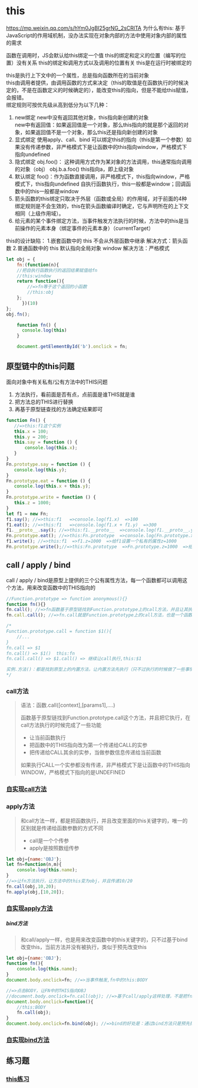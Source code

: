 # this
https://mp.weixin.qq.com/s/hYm0JgBI25grNG_2sCRlTA
为什么有this:
基于JavaScript的作用域机制，没办法实现在对象内部的方法中使用对象内部的属性的需求

函数在调用时，JS会默认给this绑定一个值
this的绑定和定义的位置（编写的位置）没有关系
this的绑定和调用方式以及调用的位置有关
this是在运行时被绑定的

this是执行上下文中的一个属性，总是指向函数所在的当前对象  
this由调用者提供，由调用函数的方式来决定（this的取值是在函数执行的时候决定的，不是在函数定义的时候确定的），能改变this的指向，但是不能给this赋值，会报错。  
绑定规则可按优先级从高到低分为以下几种：  
1. new绑定
new中没有返回其他对象，this指向新创建的对象  
new中有返回值：如果返回值是一个对象，那么this指向的就是那个返回的对象，如果返回值不是一个对象，那么this还是指向新创建的对象  
2. 显式绑定
使用apply、call、bind 可以绑定this的指向（this是第一个参数）如果没有传递参数，非严格模式下是让函数中的this指向window，严格模式下指向undefined  
3. 隐式绑定
obj.foo()： 这种调用方式作为某对象的方法调用，this通常指向调用的对象（obj）
obj.b.a.foo() this指向a，即上级对象
4. 默认绑定
foo()：作为函数直接调用，非严格模式下，this指向window，严格模式下，this指向undefined 
自执行函数执行，this一般都是window；回调函数中的this一般都是window
5. 箭头函数的this绑定只取决于外层（函数或全局）的作用域，对于前面的4种绑定规则是不会生效的，this在箭头函数编译时确定，它与声明所在的上下文相同（上级作用域）。
6. 给元素的某个事件绑定方法，当事件触发方法执行的时候，方法中的this是当前操作的元素本身（绑定事件的元素本身）（currentTarget）  

this的设计缺陷：
1.嵌套函数中的 this 不会从外层函数中继承
解决方式：箭头函数
2.普通函数中的 this 默认指向全局对象 window
解决方法：严格模式
```javascript
let obj = {
    fn:(function(n){
    //把自执行函数执行的返回结果赋值给fn
    //this:window
    return function(){
        //=>fn等于这个返回的小函数
        //this:obj
    };
      })(10)
};
obj.fn();
```
```javascript
    function fn() {
      console.log(this)
    }

    document.getElementById('b').onclick = fn;
```

## 原型链中的this问题
 面向对象中有关私有/公有方法中的THIS问题  
 1. 方法执行，看前面是否有点，点前面是谁THIS就是谁
 2. 把方法总的THIS进行替换 
 3. 再基于原型链查找的方法确定结果即可
 ```javascript
function Fn() {
	//=>this:f1这个实例
	this.x = 100;
	this.y = 200;
	this.say = function () {
		console.log(this.x);
	}
}
Fn.prototype.say = function () {
	console.log(this.y);
}
Fn.prototype.eat = function () {
	console.log(this.x + this.y);
}
Fn.prototype.write = function () {
	this.z = 1000;
}
let f1 = new Fn;
f1.say(); //=>this:f1   =>console.log(f1.x)  =>100
f1.eat(); //=>this:f1   =>console.log(f1.x + f1.y)  =>300
f1.__proto__.say(); //=>this:f1.__proto__  =>console.log(f1.__proto__.y)  =>undefined
Fn.prototype.eat(); //=>this:Fn.prototype  =>console.log(Fn.prototype.x + Fn.prototype.y)  =>NaN
f1.write(); //=>this:f1  =>f1.z=1000  =>给f1设置一个私有的属性z=1000
Fn.prototype.write();//=>this:Fn.prototype  =>Fn.prototype.z=1000  =>给原型上设置一个属性z=1000（属性是实例的公有属性）
```

## call / apply / bind 
call / apply / bind是原型上提供的三个公有属性方法，每一个函数都可以调用这个方法，用来改变函数中的THIS指向的
```javascript
//Function.prototype => function anonymous(){}
function fn(){}
fn.call(); //=>fn函数基于原型链找到Function.prototype上的call方法，并且让其执行（执行的是call方法：方法中的this是fn）
fn.call.call(); //=>fn.call就是Function.prototype上的call方法，也是一个函数，只要是函数就能用原型上的方法，所以可以继续调用call来执行

/*
Function.prototype.call = function $1(){
    //...
}
fn.call => $1
fn.call() => $1()  this:fn
fn.call.call() => $1.call() => 继续让call执行,this:$1

实例.方法()：都是找到原型上的内置方法，让内置方法先执行（只不过执行的时候做了一些事情会对实例产生改变，而这也是这些内置方法的作用），内置方法中的THIS一般都是当前操作的实例
*/
```

### call方法
> 语法：函数.call([context],[params1],....)
>
> 函数基于原型链找到Function.prototype.call这个方法，并且把它执行，在call方法执行的时候完成了一些功能
>
> - 让当前函数执行
> - 把函数中的THIS指向改为第一个传递给CALL的实参
> - 把传递给CALL其余的实参，当做参数信息传递给当前函数
>
> 如果执行CALL一个实参都没有传递，非严格模式下是让函数中的THIS指向WINDOW，严格模式下指向的是UNDEFINED   

### [自实现call方法](https://github.com/lancertea/javascript-/blob/master/function/call.html)

### apply方法
> 和call方法一样，都是把函数执行，并且改变里面的this关键字的，唯一的区别就是传递给函数参数的方式不同
>
> - call是一个个传参
> - apply是按照数组传参

```javascript
let obj={name:'OBJ'};
let fn=function(n,m){
    console.log(this.name);
}
//=>让fn方法执行，让方法中的this变为obj，并且传递10/20
fn.call(obj,10,20);
fn.apply(obj,[10,20]);
```
### [自实现apply方法](https://github.com/lancertea/javascript-/blob/master/function/apply.html)

##### bind方法
> 和call/apply一样，也是用来改变函数中的this关键字的，只不过基于bind改变this，当前方法并没有被执行，类似于预先改变this

```javascript
let obj={name:'OBJ'};
function fn(){
    console.log(this.name);
}
document.body.onclick=fn; //=>当事件触发,fn中的this:BODY

//=>点击BODY，让FN中的THIS指向OBJ
//document.body.onclick=fn.call(obj); //=>基于call/apply这样处理，不是把fn绑定给事件，而是把fn执行后的结果绑定给事件
document.body.onclick=function(){
    //this:BODY
    fn.call(obj);
}
document.body.onclick=fn.bind(obj); //=>bind的好处是：通过bind方法只是预先把fn中的this修改为obj，此时fn并没有执行呢，当点击事件触发才会执行fn（call/apply都是改变this的同时立即把方法执行） =>在IE6~8中不支持bind方法  预先做啥事情的思想被称为“柯理化”
```
### [自实现bind方法](https://github.com/lancertea/javascript-/blob/master/function/bind.html)

## 练习题 
### [this练习](https://github.com/lancertea/javascript-/blob/master/training/4_function/this.md)